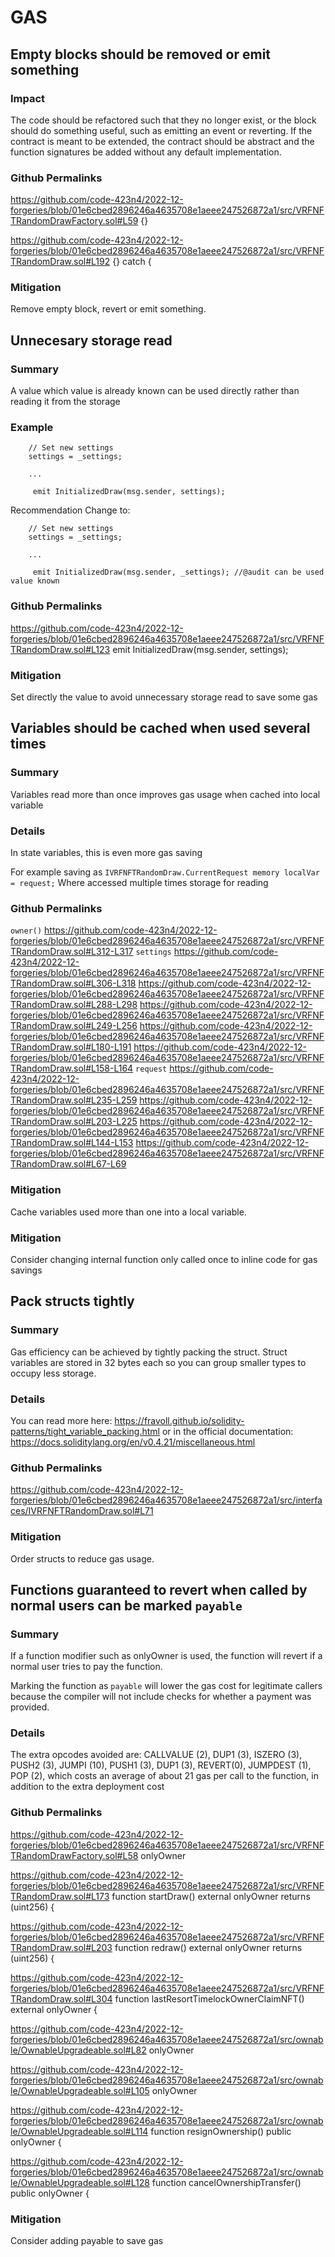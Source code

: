 # GAS
## Empty blocks should be removed or emit something
### Impact
The code should be refactored such that they no longer exist, or the block should do something useful, such as emitting an event or reverting. If the contract is meant to be extended, the contract should be abstract and the function signatures be added without any default implementation.

### Github Permalinks
https://github.com/code-423n4/2022-12-forgeries/blob/01e6cbed2896246a4635708e1aeee247526872a1/src/VRFNFTRandomDrawFactory.sol#L59
    {}

https://github.com/code-423n4/2022-12-forgeries/blob/01e6cbed2896246a4635708e1aeee247526872a1/src/VRFNFTRandomDraw.sol#L192
        {} catch {


### Mitigation
Remove empty block, revert or emit something.


## Unnecesary storage read
### Summary
A value which value is already known can be used directly rather than reading it from the storage
### Example
```
    // Set new settings
    settings = _settings; 

    ...

     emit InitializedDraw(msg.sender, settings);
```

Recommendation
Change to:

```
    // Set new settings
    settings = _settings; 

    ...

     emit InitializedDraw(msg.sender, _settings); //@audit can be used value known
```

### Github Permalinks
https://github.com/code-423n4/2022-12-forgeries/blob/01e6cbed2896246a4635708e1aeee247526872a1/src/VRFNFTRandomDraw.sol#L123
        emit InitializedDraw(msg.sender, settings);

### Mitigation
Set directly the value to avoid unnecessary storage read to save some gas


## Variables should be cached when used several times
### Summary
Variables read more than once improves gas usage when cached into local variable
### Details
In state variables, this is even more gas saving

For example saving as
`IVRFNFTRandomDraw.CurrentRequest memory localVar = request;`
Where accessed multiple times storage for reading 

### Github Permalinks
`owner()`
https://github.com/code-423n4/2022-12-forgeries/blob/01e6cbed2896246a4635708e1aeee247526872a1/src/VRFNFTRandomDraw.sol#L312-L317
`settings`
https://github.com/code-423n4/2022-12-forgeries/blob/01e6cbed2896246a4635708e1aeee247526872a1/src/VRFNFTRandomDraw.sol#L306-L318
https://github.com/code-423n4/2022-12-forgeries/blob/01e6cbed2896246a4635708e1aeee247526872a1/src/VRFNFTRandomDraw.sol#L288-L298
https://github.com/code-423n4/2022-12-forgeries/blob/01e6cbed2896246a4635708e1aeee247526872a1/src/VRFNFTRandomDraw.sol#L249-L256
https://github.com/code-423n4/2022-12-forgeries/blob/01e6cbed2896246a4635708e1aeee247526872a1/src/VRFNFTRandomDraw.sol#L180-L191
https://github.com/code-423n4/2022-12-forgeries/blob/01e6cbed2896246a4635708e1aeee247526872a1/src/VRFNFTRandomDraw.sol#L158-L164
`request`
https://github.com/code-423n4/2022-12-forgeries/blob/01e6cbed2896246a4635708e1aeee247526872a1/src/VRFNFTRandomDraw.sol#L235-L259
https://github.com/code-423n4/2022-12-forgeries/blob/01e6cbed2896246a4635708e1aeee247526872a1/src/VRFNFTRandomDraw.sol#L203-L225
https://github.com/code-423n4/2022-12-forgeries/blob/01e6cbed2896246a4635708e1aeee247526872a1/src/VRFNFTRandomDraw.sol#L144-L153
https://github.com/code-423n4/2022-12-forgeries/blob/01e6cbed2896246a4635708e1aeee247526872a1/src/VRFNFTRandomDraw.sol#L67-L69

### Mitigation
Cache variables used more than one into a local variable.








### Mitigation
Consider changing internal function only called once to inline code for gas savings


## Pack structs tightly
### Summary
Gas efficiency can be achieved by tightly packing the struct. Struct variables are stored in 32 bytes each so you can group smaller types to occupy less storage. 

### Details
You can read more here: https://fravoll.github.io/solidity-patterns/tight_variable_packing.html or in the official documentation: https://docs.soliditylang.org/en/v0.4.21/miscellaneous.html
### Github Permalinks
https://github.com/code-423n4/2022-12-forgeries/blob/01e6cbed2896246a4635708e1aeee247526872a1/src/interfaces/IVRFNFTRandomDraw.sol#L71
### Mitigation
Order structs to reduce gas usage.

## Functions guaranteed to revert when called by normal users can be marked `payable`
### Summary
If a function modifier such as onlyOwner is used, the function will revert if a normal user tries to pay the function.

Marking the function as `payable` will lower the gas cost for legitimate callers because the compiler will not include checks for whether a payment was provided.

### Details
The extra opcodes avoided are:
CALLVALUE (2), DUP1 (3), ISZERO (3), PUSH2 (3), JUMPI (10), PUSH1 (3), DUP1 (3), REVERT(0), JUMPDEST (1), POP (2), which costs an average of about 21 gas per call to the function, in addition to the extra deployment cost

### Github Permalinks

https://github.com/code-423n4/2022-12-forgeries/blob/01e6cbed2896246a4635708e1aeee247526872a1/src/VRFNFTRandomDrawFactory.sol#L58
        onlyOwner

https://github.com/code-423n4/2022-12-forgeries/blob/01e6cbed2896246a4635708e1aeee247526872a1/src/VRFNFTRandomDraw.sol#L173
    function startDraw() external onlyOwner returns (uint256) {

https://github.com/code-423n4/2022-12-forgeries/blob/01e6cbed2896246a4635708e1aeee247526872a1/src/VRFNFTRandomDraw.sol#L203
    function redraw() external onlyOwner returns (uint256) {

https://github.com/code-423n4/2022-12-forgeries/blob/01e6cbed2896246a4635708e1aeee247526872a1/src/VRFNFTRandomDraw.sol#L304
    function lastResortTimelockOwnerClaimNFT() external onlyOwner {

https://github.com/code-423n4/2022-12-forgeries/blob/01e6cbed2896246a4635708e1aeee247526872a1/src/ownable/OwnableUpgradeable.sol#L82
        onlyOwner

https://github.com/code-423n4/2022-12-forgeries/blob/01e6cbed2896246a4635708e1aeee247526872a1/src/ownable/OwnableUpgradeable.sol#L105
        onlyOwner

https://github.com/code-423n4/2022-12-forgeries/blob/01e6cbed2896246a4635708e1aeee247526872a1/src/ownable/OwnableUpgradeable.sol#L114
    function resignOwnership() public onlyOwner {

https://github.com/code-423n4/2022-12-forgeries/blob/01e6cbed2896246a4635708e1aeee247526872a1/src/ownable/OwnableUpgradeable.sol#L128
    function cancelOwnershipTransfer() public onlyOwner {



### Mitigation
Consider adding payable to save gas
